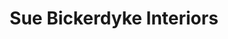 ---
title: "Sue Bickerdyke Interiors"
url: /carefree/sue-bickerdyke-interiors/
shop: Raumausstattung
---